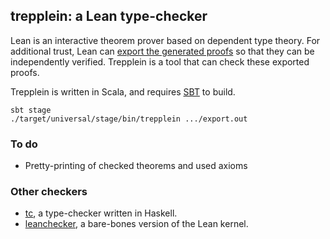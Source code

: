 ## trepplein: a Lean type-checker

Lean is an interactive theorem prover based on dependent type theory.  For
additional trust, Lean can [export the generated proofs][1] so that they can be
independently verified.  Trepplein is a tool that can check these exported proofs.

[1]: https://github.com/leanprover/lean/blob/master/doc/export_format.md

Trepplein is written in Scala, and requires [SBT](http://www.scala-sbt.org/) to
build.
```
sbt stage
./target/universal/stage/bin/trepplein .../export.out
```

### To do

 * Pretty-printing of checked theorems and used axioms

### Other checkers

* [tc](https://github.com/dselsam/tc), a type-checker written in Haskell.
* [leanchecker](https://github.com/leanprover/lean/tree/master/src/checker), a bare-bones version of the Lean kernel.
